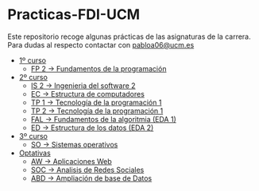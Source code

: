 # Practicas-FDI-UCM
Este repositorio recoge algunas prácticas de las asignaturas de la carrera.
<br>
Para dudas al respecto contactar con pabloa06@ucm.es

- [1º curso](https://github.com/PabloAvg/Practicas-FDI-UCM/tree/main/Primero)
	- [FP 2 -> Fundamentos de la programación](https://github.com/PabloAvg/Practicas-FDI-UCM/tree/main/Primero/FP2/)
- [2º curso](https://github.com/PabloAvg/Practicas-FDI-UCM/tree/main/Segundo)
	- [IS 2 -> Ingenieria del software 2](https://github.com/PabloAvg/Practicas-FDI-UCM/tree/main/Segundo/IS2/)
	- [EC -> Estructura de computadores](https://github.com/PabloAvg/Practicas-FDI-UCM/tree/main/Segundo/EC)
	- [TP 1 -> Tecnología de la programación 1](https://github.com/PabloAvg/Practicas-FDI-UCM/tree/main/Segundo/TP1)
	- [TP 2 -> Tecnología de la programación 1](https://github.com/PabloAvg/Practicas-FDI-UCM/tree/main/Segundo/TP2)
	- [FAL -> Fundamentos de la algoritmia (EDA 1)](https://github.com/PabloAvg/Practicas-FDI-UCM/tree/main/Segundo/FAL)
	- [ED -> Estructura de los datos (EDA 2)](https://github.com/PabloAvg/Practicas-FDI-UCM/tree/main/Segundo/ED)
- [3º curso](https://github.com/PabloAvg/Practicas-FDI-UCM/tree/main/Tercero)	
	- [SO -> Sistemas operativos](https://github.com/PabloAvg/Practicas-FDI-UCM/tree/main/Tercero/SO)	
- [Optativas](https://github.com/PabloAvg/Practicas-FDI-UCM/tree/main/Optativas)	
	- [AW -> Aplicaciones Web](https://github.com/PabloAvg/Practicas-FDI-UCM/tree/main/Optativas/AW)
	- [SOC -> Analisis de Redes Sociales](https://github.com/PabloAvg/Practicas-FDI-UCM/tree/main/Optativas/SOC)
	- [ABD -> Ampliación de base de Datos](https://github.com/PabloAvg/Practicas-FDI-UCM/tree/main/Optativas/ABD)
